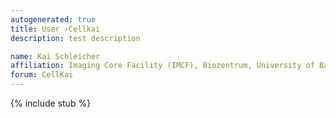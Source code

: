 ```yaml
---
autogenerated: true
title: User ›Cellkai
description: test description

name: Kai Schleicher
affiliation: Imaging Core Facility (IMCF), Biozentrum, University of Basel, Switzerland
forum: CellKai
---
```

{% include stub %}

